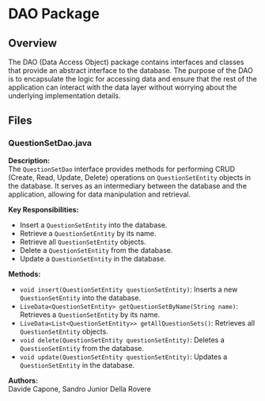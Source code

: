 # DAO Package

## Overview

The DAO (Data Access Object) package contains interfaces and classes that provide an abstract interface to the database. The purpose of the DAO is to encapsulate the logic for accessing data and ensure that the rest of the application can interact with the data layer without worrying about the underlying implementation details.

## Files

### QuestionSetDao.java

**Description:**  
The `QuestionSetDao` interface provides methods for performing CRUD (Create, Read, Update, Delete) operations on `QuestionSetEntity` objects in the database. It serves as an intermediary between the database and the application, allowing for data manipulation and retrieval.

**Key Responsibilities:**
- Insert a `QuestionSetEntity` into the database.
- Retrieve a `QuestionSetEntity` by its name.
- Retrieve all `QuestionSetEntity` objects.
- Delete a `QuestionSetEntity` from the database.
- Update a `QuestionSetEntity` in the database.

**Methods:**
- `void insert(QuestionSetEntity questionSetEntity)`: Inserts a new `QuestionSetEntity` into the database.
- `LiveData<QuestionSetEntity> getQuestionSetByName(String name)`: Retrieves a `QuestionSetEntity` by its name.
- `LiveData<List<QuestionSetEntity>> getAllQuestionSets()`: Retrieves all `QuestionSetEntity` objects.
- `void delete(QuestionSetEntity questionSetEntity)`: Deletes a `QuestionSetEntity` from the database.
- `void update(QuestionSetEntity questionSetEntity)`: Updates a `QuestionSetEntity` in the database.

**Authors:**  
Davide Capone, Sandro Junior Della Rovere